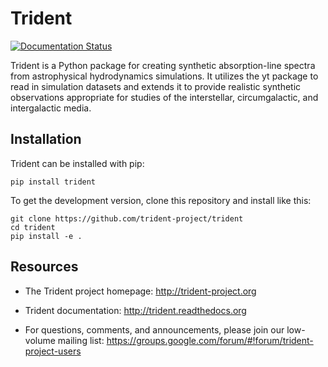 # Trident

[![Documentation Status](https://readthedocs.org/projects/trident/badge/?version=latest)](http://trident.readthedocs.io/en/latest/?badge=latest)

Trident is a Python package for creating synthetic absorption-line spectra
from astrophysical hydrodynamics simulations.  It utilizes the yt package
to read in simulation datasets and extends it to provide realistic
synthetic observations appropriate for studies of the interstellar,
circumgalactic, and intergalactic media.

## Installation

Trident can be installed with pip:

```
pip install trident
```

To get the development version, clone this repository and install like this:

```
git clone https://github.com/trident-project/trident
cd trident
pip install -e .
```

## Resources

 * The Trident project homepage: http://trident-project.org

 * Trident documentation: http://trident.readthedocs.org

 * For questions, comments, and announcements, please join our low-volume mailing list: https://groups.google.com/forum/#!forum/trident-project-users
